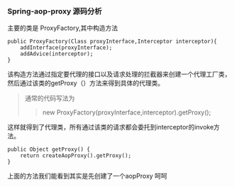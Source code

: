 ### Spring-aop-proxy 源码分析
主要的类是 ProxyFactory,其中构造方法

    public ProxyFactory(Class proxyInterface,Interceptor interceptor){
        addInterface(proxyInterface);
        addAdvice(interceptor);
    }
该构造方法通过指定要代理的接口以及请求处理的拦截器来创建一个代理工厂类，然后通过该类的getProxy（）方法来得到具体的代理类。
> 通常的代码写法为
>> new ProxyFactory(proxyInterface,interceptor).getProxy();

这样就得到了代理类，所有通过该类的请求都会委托到interceptor的invoke方法。

    public Object getProxy() {
		return createAopProxy().getProxy();
	}
上面的方法我们能看到其实是先创建了一个aopProxy 呵呵
